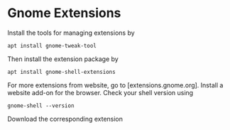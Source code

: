 # Gnome Extensions

Install the tools for managing extensions by
```
apt install gnome-tweak-tool
```

Then install the extension package by
```
apt install gnome-shell-extensions
```

For more extensions from website, go to [extensions.gnome.org]. Install a website add-on for the browser. Check your shell version using
```
gnome-shell --version
```
Download the corresponding extension
